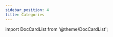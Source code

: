 ```yaml
---
sidebar_position: 4
title: Categories
---
```

import DocCardList from '@theme/DocCardList';


<DocCardList />

